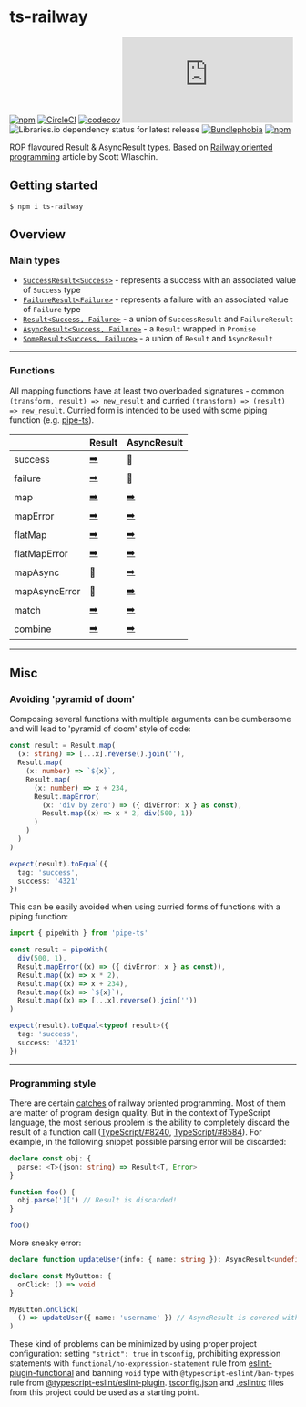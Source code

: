 # ts-railway

[![npm](https://img.shields.io/npm/v/ts-railway)](https://npm.im/ts-railway)
[![CircleCI](https://circleci.com/gh/iyegoroff/ts-railway.svg?style=svg)](https://circleci.com/gh/iyegoroff/ts-railway)
[![codecov](https://codecov.io/gh/iyegoroff/ts-railway/branch/main/graph/badge.svg?t=1520230083925)](https://codecov.io/gh/iyegoroff/ts-railway)
[![Type Coverage](https://img.shields.io/badge/dynamic/json.svg?label=type-coverage&prefix=%E2%89%A5&suffix=%&query=$.typeCoverage.atLeast&uri=https%3A%2F%2Fraw.githubusercontent.com%2Fiyegoroff%2Fts-railway%2Fmain%2Fpackage.json)](https://github.com/plantain-00/type-coverage)
![Libraries.io dependency status for latest release](https://img.shields.io/librariesio/release/npm/ts-railway)
[![Bundlephobia](https://badgen.net/bundlephobia/minzip/ts-railway?label=min+gzip)](https://bundlephobia.com/package/ts-railway)
[![npm](https://img.shields.io/npm/l/ts-railway.svg?t=1495378566925)](https://www.npmjs.com/package/ts-railway)

<!-- [![Dependency Status](https://david-dm.org/iyegoroff/ts-railway.svg?t=1495378566925)](https://david-dm.org/iyegoroff/ts-railway)
[![devDependencies Status](https://david-dm.org/iyegoroff/ts-railway/dev-status.svg)](https://david-dm.org/iyegoroff/ts-railway?type=dev) -->

ROP flavoured Result & AsyncResult types. Based on [Railway oriented programming](https://fsharpforfunandprofit.com/posts/recipe-part2/) article by Scott Wlaschin.

## Getting started

`$ npm i ts-railway`

## Overview

### Main types

- [`SuccessResult<Success>`](./src/types.ts#L1) - represents a success with an associated value of `Success` type
- [`FailureResult<Failure>`](./src/types.ts#L6) - represents a failure with an associated value of `Failure` type
- [`Result<Success, Failure>`](./src/types.ts#L12) - a union of `SuccessResult` and `FailureResult`
- [`AsyncResult<Success, Failure>`](./src/types.ts#L20) - a `Result` wrapped in `Promise`
- [`SomeResult<Success, Failure>`](./src/types.ts#L22) - a union of `Result` and `AsyncResult`

---

### Functions

All mapping functions have at least two overloaded signatures - common `(transform, result) => new_result` and curried `(transform) => (result) => new_result`. Curried form is intended to be used with some piping function (e.g. [pipe-ts](https://npm.im/pipe-ts)).

|               | Result                               | AsyncResult                                      |
| ------------- | ------------------------------------ | ------------------------------------------------ |
| success       | [➡️](./result.md#resultsuccess)      | 🚫                                               |
| failure       | [➡️](./result.md#resultfailure)      | 🚫                                               |
| map           | [➡️](./result.md#resultmap)          | [➡️](./async-result.md#asyncresultmap)           |
| mapError      | [➡️](./result.md#resultmaperror)     | [➡️](./async-result.md#asyncresultmaperror)      |
| flatMap       | [➡️](./result.md#resultflatmap)      | [➡️](./async-result.md#asyncresultflatmap)       |
| flatMapError  | [➡️](./result.md#resultflatmaperror) | [➡️](./async-result.md#asyncresultflatmaperror)  |
| mapAsync      | 🚫                                   | [➡️](./async-result.md#asyncresultmapasync)      |
| mapAsyncError | 🚫                                   | [➡️](./async-result.md#asyncresultmapasyncerror) |
| match         | [➡️](./result.md#resultmatch)        | [➡️](./async-result.md#asyncresultmatch)         |
| combine       | [➡️](./result.md#resultcombine)      | [➡️](./async-result.md#asyncresultcombine)       |

---

## Misc

### Avoiding 'pyramid of doom'

Composing several functions with multiple arguments can be cumbersome and will lead to 'pyramid of doom' style of code:

```typescript
const result = Result.map(
  (x: string) => [...x].reverse().join(''),
  Result.map(
    (x: number) => `${x}`,
    Result.map(
      (x: number) => x + 234,
      Result.mapError(
        (x: 'div by zero') => ({ divError: x } as const),
        Result.map((x) => x * 2, div(500, 1))
      )
    )
  )
)

expect(result).toEqual({
  tag: 'success',
  success: '4321'
})
```

This can be easily avoided when using curried forms of functions with a piping function:

```typescript
import { pipeWith } from 'pipe-ts'

const result = pipeWith(
  div(500, 1),
  Result.mapError((x) => ({ divError: x } as const)),
  Result.map((x) => x * 2),
  Result.map((x) => x + 234),
  Result.map((x) => `${x}`),
  Result.map((x) => [...x].reverse().join(''))
)

expect(result).toEqual<typeof result>({
  tag: 'success',
  success: '4321'
})
```

---

### Programming style

There are certain [catches](https://fsharpforfunandprofit.com/posts/against-railway-oriented-programming/) of railway
oriented programming. Most of them are matter of program design quality. But in the context of TypeScript language,
the most serious problem is the ability to completely discard the result of a function call ([TypeScript/#8240](https://github.com/microsoft/TypeScript/issues/8240), [TypeScript/#8584](https://github.com/microsoft/TypeScript/issues/8584)). For example, in the following
snippet possible parsing error will be discarded:

```typescript
declare const obj: {
  parse: <T>(json: string) => Result<T, Error>
}

function foo() {
  obj.parse('][') // Result is discarded!
}

foo()
```

More sneaky error:

```typescript
declare function updateUser(info: { name: string }): AsyncResult<undefined, Error>

declare const MyButton: {
  onClick: () => void
}

MyButton.onClick(
  () => updateUser({ name: 'username' }) // AsyncResult is covered with void and discarded!
)
```

These kind of problems can be minimized by using proper project configuration: setting `"strict": true` in `tsconfig`,
prohibiting expression statements with `functional/no-expression-statement` rule from [eslint-plugin-functional](https://npm.im/eslint-plugin-functional) and banning `void` type with `@typescript-eslint/ban-types` rule
from [@typescript-eslint/eslint-plugin](https://npm.im/@typescript-eslint/eslint-plugin). [tsconfig.json](./tsconfig.json) and [.eslintrc](./.eslintrc) files from this project could be used as a starting point.
